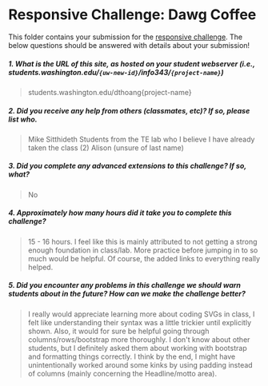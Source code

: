 # Responsive Challenge: Dawg Coffee

This folder contains your submission for the [responsive challenge](http://faculty.washington.edu/mikefree/info343/#/challenges/responsive). The below questions should be answered with details about your submission!

##### 1. What is the URL of this site, as hosted on your student webserver (i.e., students.washington.edu/<code>{uw-new-id}</code>/info343/<code>{project-name}</code>) #####
> students.washington.edu/dthoang{project-name}</code>

##### 2. Did you receive any help from others (classmates, etc)? If so, please list who. #####
> Mike Sitthideth
> Students from the TE lab who I believe I have already taken the class (2)
> Alison (unsure of last name)

##### 3. Did you complete any advanced extensions to this challenge? If so, what? #####
> No

##### 4. Approximately how many hours did it take you to complete this challenge? #####
> 15 - 16 hours. I feel like this is mainly attributed to not getting a strong enough foundation in class/lab. More practice before jumping in to so much would be helpful. Of course, the added links to everything really helped.

##### 5. Did you encounter any problems in this challenge we should warn students about in the future? How can we make the challenge better? #####
> I really would appreciate learning more about coding SVGs in class, I felt like understanding their syntax was a little trickier until explicitly shown.
> Also, it would for sure be helpful going through columns/rows/bootstrap more thoroughly. I don't know about other students, but I definitely asked them about working with bootstrap and formatting things correctly. I think by the end, I might have unintentionally worked around some kinks by using padding instead of columns (mainly concerning the Headline/motto area).

